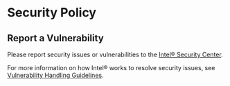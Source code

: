 # Security Policy

## Report a Vulnerability

Please report security issues or vulnerabilities to the [Intel® Security Center].

For more information on how Intel® works to resolve security issues, see
[Vulnerability Handling Guidelines].

[Intel® Security Center]:https://www.intel.com/security

[Vulnerability Handling Guidelines]:https://www.intel.com/content/www/us/en/security-center/vulnerability-handling-guidelines.html
